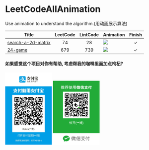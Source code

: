 # LeetCodeAllAnimation
Use animation to understand the algorithm.(用动画展示算法)


|Title|LeetCode|LintCode|Animation|Finish|
|--------|:----:|:----:|--------------------|:-:|
|[search-a-2d-matrix](/74_search-a-2d-matrix/code.md)|74|28|![](/74_search-a-2d-matrix/74.gif)|&check;|
|[24-game](/679_24-game/code.md)|679|739|![](/679_24-game/679_动画_回溯.gif)|&check;|

<!-- |Add Two Numbers|2|167|1|  &cross;  -->


#### 如果感觉这个项目对你有帮助, 考虑帮我的咖啡里面加点枸杞?
<img src="/other/1.jpg" width = "150px" />

<img src="/other/2.png" width = "150px" />